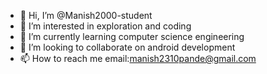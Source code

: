 - 👋 Hi, I’m @Manish2000-student
- 👀 I’m interested in exploration and coding
- 🌱 I’m currently learning computer science engineering
- 💞️ I’m looking to collaborate on android development
- 📫 How to reach me email:manish2310pande@gmail.com

<!---
Manish2000-student/Manish2000-student is a ✨ special ✨ repository because its `README.md` (this file) appears on your GitHub profile.
You can click the Preview link to take a look at your changes.
--->
